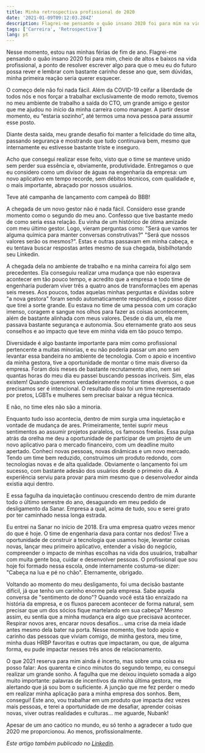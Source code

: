 ```yaml
---
title: Minha retrospectiva profissional de 2020
date: '2021-01-09T09:12:03.284Z'
description: Flagrei-me pensando o quão insano 2020 foi para mim na vida profissional e resolvi escrever esse resumo.
tags: ['Carreira', 'Retrospectiva']
lang: pt
---
```


Nesse momento, estou nas minhas férias de fim de ano. Flagrei-me pensando o quão insano 2020 foi para mim, cheio de altos e baixos na vida profissional, a ponto de resolver escrever algo para que o meu eu do futuro possa rever e lembrar com bastante carinho desse ano que, sem dúvidas, minha primeira reação seria querer esquecer.

O começo dele não foi nada fácil. Além da COVID-19 ceifar a liberdade de todos nós e nos forçar a trabalhar exclusivamente de modo remoto, tivemos no meu ambiente de trabalho a saída do CTO, um grande amigo e gestor que me ajudou no início da minha carreira como manager. A partir desse momento, eu “estaria sozinho”, até termos uma nova pessoa para assumir esse posto.

Diante desta saída, meu grande desafio foi manter a felicidade do time alta, passando segurança e mostrando que tudo continuava bem, mesmo que internamente eu estivesse bastante triste e inseguro.

Acho que consegui realizar esse feito, visto que o time se manteve unido sem perder sua essência e, obviamente, produtividade. Entregamos o que eu considero como um divisor de águas na engenharia da empresa: um novo aplicativo em tempo recorde, sem débitos técnicos, com qualidade e, o mais importante, abraçado por nossos usuários.

Teve até campanha de lançamento com campeã do BBB!

A chegada de um novo gestor não é nada fácil. Considero esse grande momento como o segundo do meu ano. Confesso que tive bastante medo de como seria essa relação. Eu vinha de um histórico de ótima amizade com meu último gestor. Logo, vieram perguntas como: "Será que vamos ter alguma química para manter conversas construtivas?" "Será que nossos valores serão os mesmos?". Estas e outras passavam em minha cabeça, e eu tentava buscar respostas antes mesmo de sua chegada, bisbilhotando seu Linkedin.

A chegada dela no ambiente de trabalho e na minha carreira foi algo sem precedentes. Ela conseguiu realizar uma mudança que não esperava acontecer em tão pouco tempo, e acredito que a empresa e todo time de engenharia puderam viver três a quatro anos de transformações em apenas seis meses. Aos poucos, todas aquelas minhas perguntas e dúvidas sobre "a nova gestora" foram sendo automaticamente respondidas, e posso dizer que tirei a sorte grande. Eu estava no time de uma pessoa com um coração imenso, coragem e sangue nos olhos para fazer as coisas acontecerem, além de bastante alinhada com meus valores. Desde o dia um, ela me passava bastante segurança e autonomia. Sou eternamente grato aos seus conselhos e ao impacto que teve em minha vida em tão pouco tempo.

Diversidade é algo bastante importante para mim como profissional pertencente a muitas minorias, e eu não poderia passar um ano sem levantar essa bandeira no ambiente de tecnologia. Com o apoio e incentivo da minha gestora, tive a oportunidade de montar o time mais diverso da empresa. Foram dois meses de bastante recrutamento ativo, nem sei quantas horas do meu dia eu passei buscando pessoas incríveis. Sim, elas existem! Quando queremos verdadeiramente montar times diversos, o que precisamos ser é intencional. O resultado disso foi um time representado por pretos, LGBTs e mulheres sem precisar baixar a régua técnica.

E não, no time eles não são a minoria.

Enquanto tudo isso acontecia, dentro de mim surgia uma inquietação e vontade de mudança de ares. Primeiramente, tentei suprir meus sentimentos ao assumir projetos paralelos, os famosos freelas. Essa pulga atrás da orelha me deu a oportunidade de participar de um projeto de um novo aplicativo para o mercado financeiro, com um deadline muito apertado. Conheci novas pessoas, novas dinâmicas e um novo mercado. Tendo um time bem reduzido, construímos um produto redondo, com tecnologias novas e de alta qualidade. Obviamente o lançamento foi um sucesso, com bastante adesão dos usuários desde o primeiro dia. A experiência serviu para provar para mim mesmo que o desenvolvedor ainda existia aqui dentro.

E essa fagulha da inquietação continuou crescendo dentro de mim durante todo o último semestre do ano, desaguando em meu pedido de desligamento da Sanar. Empresa a qual, acima de tudo, sou e serei grato por ter caminhado nessa longa estrada.

Eu entrei na Sanar no início de 2018. Era uma empresa quatro vezes menor do que é hoje. O time de engenharia dava para contar nos dedos! Tive a oportunidade de construir a tecnologia que usamos hoje, levantar coisas novas, lançar meu primeiro aplicativo, entender a visão do negócio, compreender o impacto de minhas escolhas na vida dos usuários, trabalhar com muita gente boa, cuidar e desenvolver pessoas. O profissional que sou hoje foi formado nessa escola, onde internamente costuma-se dizer: "Cabeça na lua e pé no chão". Eternamente, obrigado.

Voltando ao momento do meu desligamento, foi uma decisão bastante difícil, já que tenho um carinho enorme pela empresa. Sabe aquela conversa de "sentimento de dono"? Quando você está tão enraizado na história da empresa, e os fluxos parecem acontecer de forma natural, sem precisar que um dos sócios fique martelando em sua cabeça? Mesmo assim, eu sentia que a minha mudança era algo que precisava acontecer. Respirar novos ares, encarar novos desafios... uma crise da meia idade antes mesmo dela bater na porta. Nesse momento, tive todo apoio e carinho das pessoas que viviam comigo, de minha gestora, meu time, minha duas HRBP favoritas e outras que impactaram, ou que, de alguma forma, eu pude impactar nesses três anos de relacionamento.

O que 2021 reserva para mim ainda é incerto, mas sobre uma coisa eu posso falar: Aos quarenta e cinco minutos do segundo tempo, eu consegui realizar um grande sonho. A fagulha que me deixou inquieto somada a algo muito importante: palavras de incentivos da minha última gestora, me alertando que já sou bom o suficiente. A junção que me fez perder o medo em realizar minha aplicação para a minha empresa dos sonhos. Bem, consegui! Este ano, vou trabalhar em um produto que impacta dez vezes mais pessoas, e terei a oportunidade de me desafiar, aprender coisas novas, viver outras realidades e culturas… me aguarde, Nubank!

Apesar de um ano caótico no mundo, eu só tenho a agradecer a tudo que 2020 me proporcionou. Ao menos, profissionalmente.

_Este artigo também publicado no [Linkedin](https://www.linkedin.com/pulse/minha-retrospectiva-profissional-de-2020-diego-costa/)._
